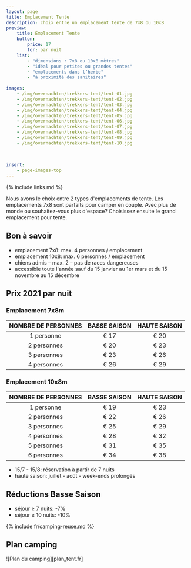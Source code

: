 ```yaml
---
layout: page
title: Emplacement Tente
description: choix entre un emplacement tente de 7x8 ou 10x8
preview: 
    title: Emplacement Tente
    button:
        price: 17
        for: par nuit
    list:
        - "dimensions : 7x8 ou 10x8 mètres"
        - "idéal pour petites ou grandes tentes"
        - "emplacements dans l’herbe"
        - "à proximité des sanitaires"
                
images:
    - /img/overnachten/trekkers-tent/tent-01.jpg
    - /img/overnachten/trekkers-tent/tent-02.jpg
    - /img/overnachten/trekkers-tent/tent-03.jpg
    - /img/overnachten/trekkers-tent/tent-04.jpg
    - /img/overnachten/trekkers-tent/tent-05.jpg
    - /img/overnachten/trekkers-tent/tent-06.jpg
    - /img/overnachten/trekkers-tent/tent-07.jpg
    - /img/overnachten/trekkers-tent/tent-08.jpg
    - /img/overnachten/trekkers-tent/tent-09.jpg
    - /img/overnachten/trekkers-tent/tent-10.jpg
    
    
    
insert:
    - page-images-top
---
```

{% include links.md %}

Nous avons le choix entre 2 types d'emplacements de tente. Les emplacements 7x8 sont parfaits pour camper en couple. Avec plus de monde ou souhaitez-vous plus d'espace? Choisissez ensuite le grand emplacement pour tente.


## Bon à savoir

- emplacement 7x8: max. 4 personnes / emplacement
- emplacement 10x8: max. 6 personnes / emplacement
- chiens admis – max. 2 – pas de races dangereuses
- accessible toute l'année sauf du 15 janvier au 1er mars et du 15 novembre au 15 décembre

## Prix 2021 par nuit

### Emplacement 7x8m

NOMBRE DE PERSONNES |BASSE SAISON |HAUTE SAISON
:------------------:|:-----------:|:-----------:|
1 personne          |€ 17         |€ 20     
2 personnes         |€ 20         |€ 23          
3 personnes         |€ 23         |€ 26
4 personnes         |€ 26         |€ 29

### Emplacement 10x8m

NOMBRE DE PERSONNES | BASSE SAISON | HAUTE SAISON     
:-------------:|:-----------:|:-----------:|
1 personne      |€ 19         |€ 23     
2 personnes     |€ 22         |€ 26          
3 personnes     |€ 25         |€ 29
4 personnes     |€ 28         |€ 32    
5 personnes     |€ 31         |€ 35
6 personnes     |€ 34         |€ 38


* 15/7 - 15/8: réservation à partir de 7 nuits
* haute saison: juillet - août - week-ends prolongés


## Réductions Basse Saison

- séjour ≥ 7 nuits: -7%
- séjour ≥ 10 nuits: -10%

{% include fr/camping-reuse.md %}


## Plan camping

![Plan du camping][plan_tent.fr]
